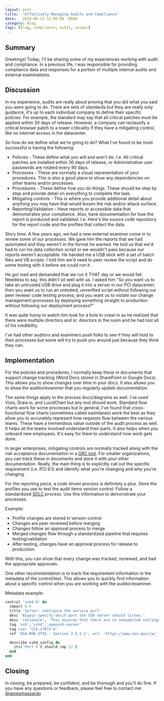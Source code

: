 ```yaml
---
layout: post
title:  "Effectively Managing Audits and Compliance"
date:   2019-06-13 12:00:00 -0600
category: Blog
tags: [blog, compliance, audit, inspec]
---
```

## Summary

Greetings! Today, I'll be sharing some of my experiences working with audit and compliance. In a previous life, I was responsible for providing compliance data and responses for a portion of multiple internal audits and external examinations.

## Discussion

In my experience, audits are really about proving that you did what you said you were going to do. There are sets of standards but they are really only guidance, it's up to each individual company to define their specific policies. For example, the standard may say that all critical patches must be applied within 30 days of release. However, a company can reclassify a critical browser patch to a lower criticality if they have a mitigating control, like no internet access in the datacenter.

So how do we define what we're going to do? What I've found to be most successful is having the following:

* Policies - These define what you will and won't do. I.e. All critical patches are installed within 30 days of release, or Administrative user passwords are rotated every 90 days.
* Processes - These are normally a visual representation of your procedures. This is also a good place to show any dependencies on other teams and/or processes.
* Procedures - These define how you do things. These should be step by step and provide detail on everything to complete the task.
* Mitigating controls - This is where you provide additional detail about anything you may have that would lessen the risk and/or attack surface.
* Reporting/Validation - Have reports or accessible data that demonstrates your compliance. Also, have documentation for how the report is produced and validated. I.e. Here's the source code repository for the report code and the profiles that collect the data.

Story time. A few years ago, we had a new external examiner come in to review some of our processes. We gave him the reports that we had automated and they weren't in the format he wanted. He told us that we'd had to run his data collection script or we wouldn't pass because our reports weren't acceptable. He handed me a USB stick with a set of batch files and VB scripts. I told him we'd need to peer review the script and do some testing with it before we could run it.

He got mad and demanded that we run it THAT day or we would fail. Needless to say, this didn't sit well with us. I asked him "So you want us to take an untrusted USB drive and plug it into a server in our PCI datacenter; then you want us to run an untested, unverified script without following our peer review/ code testing process; and you want us to violate our change management processes by deploying something straight to production without following our deployment process?"

It was quite funny to watch him look for a hole to crawl in as he realized that there were multiple directors and sr. directors in the room and he had lost all of his credibility.

I've had other auditors and examiners push folks to see if they will hold to their processes but some will try to push you around just because they think they can.

## Implementation

For the policies and procedures, I normally keep these in documents that support change tracking (Word Docs stored in SharePoint or Google Docs). This allows you to show changes over time in your docs. It also allows you to show the auditor/examiner that you regularly update documentation.

The same things apply to the process docs/diagrams as well. I've used Visio, Draw.io, and LucidChart but any tool should work. Standard flow charts work for some processes but in general, I've found that cross-functional flow charts (sometimes called swimlanes) work the best as they allow you to accurately represent how requests flow between the various teams. These have a tremendous value outside of the audit process as well. It helps all the teams involved understand their parts. It also helps when you onboard new employees. It's easy for them to understand how work gets done.

In larger enterprises, mitigating controls are normally tracked along with the risk acceptance documentation in a [GRC tool](https://en.wikipedia.org/wiki/Governance,_risk_management,_and_compliance). For smaller organizations, you can track these in documents and store it with your other documentation. Really, the main thing is to explicitly call out the specific requirement (i.e. PCI 6.1) and identify what you're changing and why you're changing.

For the reporting piece, a code driven process is definitely a plus. Store the profiles you use to test the audit items version control. Follow a standardized [SDLC](https://en.wikipedia.org/wiki/Software_development_process) process. Use this information to demonstrate your processes.

Example:

* Profile changes are stored in version control
* Changes are peer reviewed before merging
* Changes follow an approval process to merge
* Merged changes flow through a standardized pipeline that requires testing/validation
* After testing, changes have an approval process for release to production.

With this, you can show that every change was tracked, reviewed, and had the appropriate approvals.

One other recommendation is to track the requirement information in the metadata of the control/test. This allows you to quickly find information about a specific control when you are working with the auditor/examiner.

Metadata example:

``` ruby
control 'sshd-8' do
  impact 0.6
  title 'Server: Configure the service port'
  desc 'Always specify which port the SSH server should listen.'
  desc 'rationale', 'This ensures that there are no unexpected settings' # Requires Chef InSpec >=2.3.4
  tag 'ssh','sshd','openssh-server'
  tag cce: 'CCE-27072-8'
  ref 'NSA-RH6-STIG - Section 3.5.2.1', url: 'https://www.nsa.gov/ia/_files/os/redhat/rhel5-guide-i731.pdf'

  describe sshd_config do
    its('Port') { should cmp 22 }
  end
end
```

## Closing

In closing, be prepared, be confident, and be thorough and you'll do fine. If you have any questions or feedback, please feel free to contact me: [@jamesmassardo](https://twitter.com/jamesmassardo)
